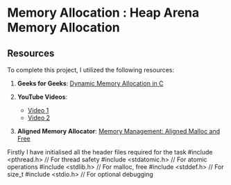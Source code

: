 # **Memory Allocation : Heap Arena Memory Allocation**

## **Resources**

To complete this project, I utilized the following resources:

1. **Geeks for Geeks**: [Dynamic Memory Allocation in C](https://www.geeksforgeeks.org/dynamic-memory-allocation-in-c-using-malloc-calloc-free-and-realloc/)
   
2. **YouTube Videos**:
   - [Video 1](https://youtu.be/Tc763vPm4Ws?si=bnGgVbA5KPKlRNms)
   - [Video 2](https://www.youtube.com/watch?v=ZisNZcQn6fo)

3. **Aligned Memory Allocator**: [Memory Management: Aligned Malloc and Free](https://medium.com/howsofcoding/memory-management-aligned-malloc-and-free-9273336bd4c6)

Firstly I have initialised all the header files required for the task
#include <pthread.h>    // For thread safety
#include <stdatomic.h>  // For atomic operations
#include <stdlib.h>   // For malloc, free
#include <stddef.h>   // For size_t
#include <stdio.h>    // For optional debugging
